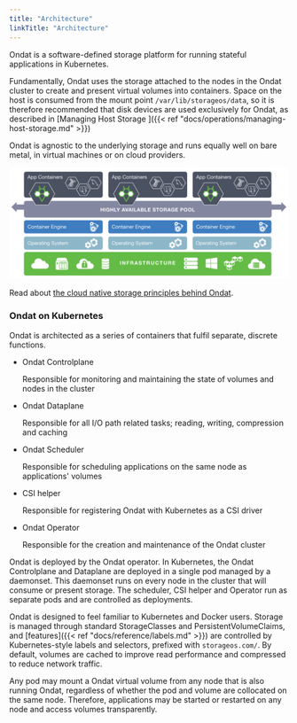 ```yaml
---
title: "Architecture"
linkTitle: "Architecture"
---
```


Ondat is a software-defined storage platform for running stateful
applications in Kubernetes.

Fundamentally, Ondat uses the storage attached to the nodes in the
Ondat cluster to create and present virtual volumes into containers. Space
on the host is consumed from the mount point `/var/lib/storageos/data`, so it
is therefore recommended that disk devices are used exclusively for Ondat,
as described in [Managing Host Storage ]({{< ref
"docs/operations/managing-host-storage.md" >}})

Ondat is agnostic to the underlying storage and runs equally well on
bare metal, in virtual machines or on cloud providers.

![Ondat architecture](/images/docs/concepts/storageos-cluster.png)

Read about [the cloud native storage principles behind
Ondat](https://storageos.com/storageos-cloud-native-storage).

### Ondat on Kubernetes

Ondat is architected as a series of containers that fulfil separate,
discrete functions.
* Ondat Controlplane

    Responsible for monitoring and maintaining the state of volumes and nodes in the cluster

* Ondat Dataplane

    Responsible for all I/O path related tasks; reading, writing, compression and caching

* Ondat Scheduler

    Responsible for scheduling applications on the same node as applications' volumes

* CSI helper

    Responsible for registering Ondat with Kubernetes as a CSI driver

* Ondat Operator

    Responsible for the creation and maintenance of the Ondat cluster


Ondat is deployed by the Ondat operator. In Kubernetes, the Ondat
Controlplane and Dataplane are deployed in a single pod managed by a daemonset.
This daemonset runs on every node in the cluster that will consume or present
storage. The scheduler, CSI helper and Operator run as separate pods and are
controlled as deployments.

Ondat is designed to feel familiar to Kubernetes and Docker users. Storage
is managed through standard StorageClasses and PersistentVolumeClaims, and
[features]({{< ref "docs/reference/labels.md" >}}) are controlled by
Kubernetes-style labels and selectors, prefixed with `storageos.com/`. By
default, volumes are cached to improve read performance and compressed to
reduce network traffic.

Any pod may mount a Ondat virtual volume from any node that is also
running Ondat, regardless of whether the pod and volume are
collocated on the same node. Therefore, applications may be started or
restarted on any node and access volumes transparently.




